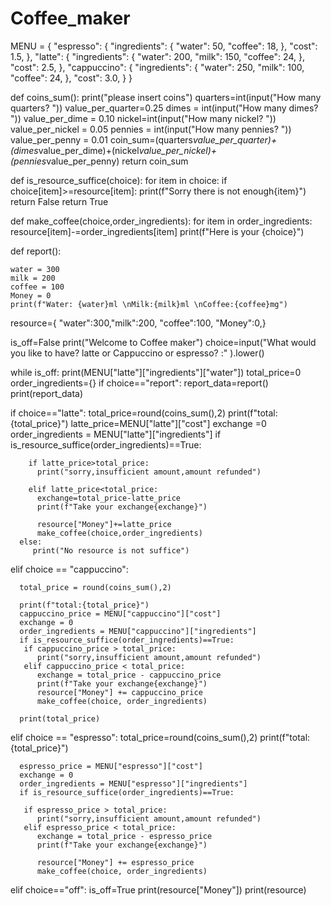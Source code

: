 # Coffee_maker

MENU = {
    "espresso": {
        "ingredients": {
            "water": 50,
            "coffee": 18,
        },
        "cost": 1.5,
    },
    "latte": {
        "ingredients": {
            "water": 200,
            "milk": 150,
            "coffee": 24,
        },
        "cost": 2.5,
    },
    "cappuccino": {
        "ingredients": {
            "water": 250,
            "milk": 100,
            "coffee": 24,
        },
        "cost": 3.0,
    }
}



def coins_sum():
    print("please insert coins")
    quarters=int(input("How many quarters? "))
    value_per_quarter=0.25
    dimes = int(input("How many dimes? "))
    value_per_dime = 0.10
    nickel=int(input("How many nickel? "))
    value_per_nickel = 0.05
    pennies = int(input("How many pennies? "))
    value_per_penny = 0.01
    coin_sum=(quarters*value_per_quarter)+(dimes*value_per_dime)+(nickel*value_per_nickel)+(pennies*value_per_penny)
    return coin_sum


def is_resource_suffice(choice):
    for item in choice:
       if choice[item]>=resource[item]:
           print(f"Sorry there is not enough{item}")
           return False
    return True

def make_coffee(choice,order_ingredients):
    for item in order_ingredients:
        resource[item]-=order_ingredients[item]
        print(f"Here is your {choice}")

def report():

    water = 300
    milk = 200
    coffee = 100
    Money = 0
    print(f"Water: {water}ml \nMilk:{milk}ml \nCoffee:{coffee}mg")

resource={ "water":300,"milk":200, "coffee":100,
"Money":0,}

is_off=False
print("Welcome to Coffee maker")
choice=input("What would you like to have? latte or Cappuccino or espresso? :" ).lower()
  
while is_off: 
  print(MENU["latte"]["ingredients"]["water"])
  total_price=0
  order_ingredients={}
  if choice=="report":
      report_data=report()
      print(report_data)
  
  if choice=="latte":
      total_price=round(coins_sum(),2)
      print(f"total:{total_price}")
      latte_price=MENU["latte"]["cost"]
      exchange =0
      order_ingredients = MENU["latte"]["ingredients"]
      if  is_resource_suffice(order_ingredients)==True:
  
        if latte_price>total_price:
          print("sorry,insufficient amount,amount refunded")
  
        elif latte_price<total_price:
          exchange=total_price-latte_price
          print(f"Take your exchange{exchange}")
  
          resource["Money"]+=latte_price
          make_coffee(choice,order_ingredients)
      else:
         print("No resource is not suffice")
  elif choice == "cappuccino":
  
      total_price = round(coins_sum(),2)
  
      print(f"total:{total_price}")
      cappuccino_price = MENU["cappuccino"]["cost"]
      exchange = 0
      order_ingredients = MENU["cappuccino"]["ingredients"]
      if is_resource_suffice(order_ingredients)==True:
       if cappuccino_price > total_price:
          print("sorry,insufficient amount,amount refunded")
       elif cappuccino_price < total_price:
          exchange = total_price - cappuccino_price
          print(f"Take your exchange{exchange}")
          resource["Money"] += cappuccino_price
          make_coffee(choice, order_ingredients)
  
      print(total_price)
  
  
  elif choice == "espresso":
      total_price=round(coins_sum(),2)
      print(f"total:{total_price}")
  
      espresso_price = MENU["espresso"]["cost"]
      exchange = 0
      order_ingredients = MENU["espresso"]["ingredients"]
      if is_resource_suffice(order_ingredients)==True:
  
       if espresso_price > total_price:
          print("sorry,insufficient amount,amount refunded")
       elif espresso_price < total_price:
          exchange = total_price - espresso_price
          print(f"Take your exchange{exchange}")
  
          resource["Money"] += espresso_price
          make_coffee(choice, order_ingredients)
  elif choice=="off":
    is_off=True
  print(resource["Money"])
  print(resource)
